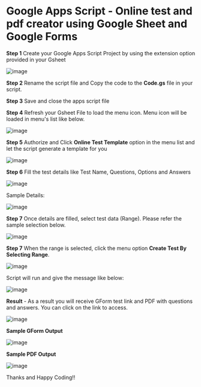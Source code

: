 # Google Apps Script -  Online test and pdf creator using Google Sheet and Google Forms

**Step 1** Create your Google Apps Script Project by using the extension option provided in your Gsheet

![image](https://user-images.githubusercontent.com/42991864/201472590-b5cee60a-45b9-45d3-a4eb-d9dde31fe93b.png)

**Step 2** Rename the script file and Copy the code to the **Code.gs** file in your script.

**Step 3** Save and close the apps script file

**Step 4**  Refresh your Gsheet File to load the menu icon. Menu icon will be loaded in menu's list like below.

![image](https://user-images.githubusercontent.com/42991864/201472542-c1d43871-ef57-4fa6-88ad-f98a7b7827d4.png)

**Step 5** Authorize and Click **Online Test Template** option in the menu list and let the script generate a template for you

![image](https://user-images.githubusercontent.com/42991864/201472690-9aab97fa-9a3d-48e2-9ceb-93ff7b903486.png)

**Step 6** Fill the test details like Test Name, Questions, Options and Answers

![image](https://user-images.githubusercontent.com/42991864/201472757-bcd88612-231d-4d2c-8d4d-15812fdcb33e.png)

Sample Details:

![image](https://user-images.githubusercontent.com/42991864/201472800-5026f37a-5d4c-4b35-9da0-a6a88319bd54.png)

**Step 7** Once details are filled, select test data (Range). Please refer the sample selection below.

![image](https://user-images.githubusercontent.com/42991864/201472864-cb4525aa-3b36-4410-b210-ae9cb74e79c2.png)

**Step 7** When the range is selected, click the menu option **Create Test By Selecting Range**.

![image](https://user-images.githubusercontent.com/42991864/201472942-c0a3ac79-d505-4fc7-a893-ec3ebbbaf7d0.png)

Script will run and give the message like below:

![image](https://user-images.githubusercontent.com/42991864/201472988-2a836dd1-8c3e-4ca5-90b5-3e976737cc48.png)

**Result** - As a result you will receive GForm test link and PDF with questions and answers. You can click on the link to access.

![image](https://user-images.githubusercontent.com/42991864/201473066-49ff1138-342d-4e24-95f2-75079e052523.png)


**Sample GForm Output**

![image](https://user-images.githubusercontent.com/42991864/201473109-86f6a5d2-d436-4e66-a1f3-13b421b4a279.png)


**Sample PDF Output**

![image](https://user-images.githubusercontent.com/42991864/201473157-40ef6ccd-f91f-415f-a710-527626d46bae.png)


Thanks and Happy Coding!!











